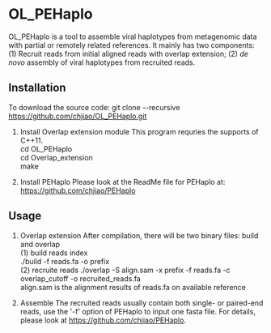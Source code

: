 # OL_PEHaplo
OL_PEHaplo is a tool to assemble viral haplotypes from metagenomic data with partial or remotely related references. It mainly has two components: (1) Recruit reads from initial aligned reads with overlap extension; (2) *de novo* assembly of viral haplotypes from recruited reads.  

## Installation
To download the source code:
git clone --recursive  https://github.com/chjiao/OL_PEHaplo.git

1. Install Overlap extension module
This program requries the supports of C++11.   
cd OL_PEHaplo   
cd Overlap_extension   
make    

2. Install PEHaplo
Please look at the ReadMe file for PEHaplo at:   
https://github.com/chjiao/PEHaplo

## Usage
1. Overlap extension
After compilation, there will be two binary files: build and overlap  
(1) build reads index    
./build -f reads.fa -o prefix   
(2) recruite reads
./overlap -S align.sam -x prefix -f reads.fa -c overlap_cutoff -o recruited_reads.fa   
align.sam is the alignment results of reads.fa on available reference   

2. Assemble
The recruited reads usually contain both single- or paired-end reads, use the '-f' option of PEHaplo to input one fasta file. 
For details, please look at https://github.com/chjiao/PEHaplo.
